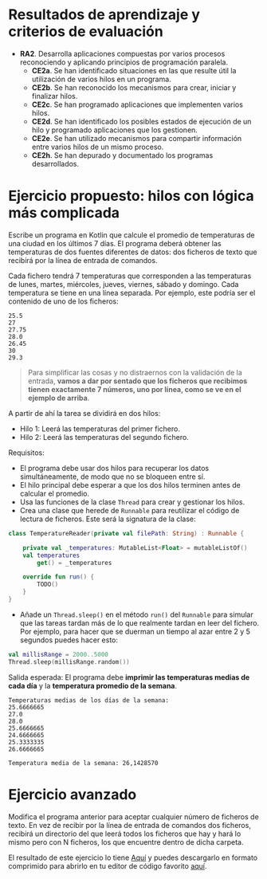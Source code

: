 # Resultados de aprendizaje y criterios de evaluación

- **RA2**. Desarrolla aplicaciones compuestas por varios procesos reconociendo y aplicando principios de programación paralela.
  - **CE2a**. Se han identificado situaciones en las que resulte útil la utilización de varios hilos en un programa.
  - **CE2b**. Se han reconocido los mecanismos para crear, iniciar y finalizar hilos.
  - **CE2c**. Se han programado aplicaciones que implementen varios hilos.
  - **CE2d**. Se han identificado los posibles estados de ejecución de un hilo y programado aplicaciones que los gestionen.
  - **CE2e**. Se han utilizado mecanismos para compartir información entre varios hilos de un mismo proceso.
  - **CE2h**. Se han depurado y documentado los programas desarrollados.

# Ejercicio propuesto: hilos con lógica más complicada

Escribe un programa en Kotlin que calcule el promedio de temperaturas de una ciudad en los últimos 7 días. El programa deberá obtener las temperaturas de dos fuentes diferentes de datos: dos ficheros de texto que recibirá por la línea de entrada de comandos.

Cada fichero tendrá 7 temperaturas que corresponden a las temperaturas de lunes, martes, miércoles, jueves, viernes, sábado y domingo. Cada temperatura se tiene en una línea separada. Por ejemplo, este podría ser el contenido de uno de los ficheros:

```text
25.5
27
27.75
28.0
26.45
30
29.3
```

> Para simplificar las cosas y no distraernos con la validación de la entrada, **vamos a dar por sentado que los ficheros que recibimos tienen exactamente 7 números, uno por línea, como se ve en el ejemplo de arriba**.

A partir de ahí la tarea se dividirá en dos hilos:

- Hilo 1: Leerá las temperaturas del primer fichero.
- Hilo 2: Leerá las temperaturas del segundo fichero.

Requisitos:

- El programa debe usar dos hilos para recuperar los datos simultáneamente, de modo que no se bloqueen entre sí.
- El hilo principal debe esperar a que los dos hilos terminen antes de calcular el promedio.
- Usa las funciones de la clase `Thread` para crear y gestionar los hilos.
- Crea una clase que herede de `Runnable` para reutilizar el código de lectura de ficheros. Este será la signatura de la clase:

```kotlin
class TemperatureReader(private val filePath: String) : Runnable {

    private val _temperatures: MutableList<Float> = mutableListOf()
    val temperatures
        get() = _temperatures

    override fun run() {
        TODO()
    }
}
```

- Añade un `Thread.sleep()` en el método `run()` del `Runnable` para simular que las tareas tardan más de lo que realmente tardan en leer del fichero. Por ejemplo, para hacer que se duerman un tiempo al azar entre 2 y 5 segundos puedes hacer esto:

```kotlin
val millisRange = 2000..5000
Thread.sleep(millisRange.random())
```

Salida esperada: El programa debe **imprimir las temperaturas medias de cada día** y la **temperatura promedio de la semana**.

```shell
Temperaturas medias de los días de la semana:
25.6666665
27.0
28.0
25.6666665
24.6666665
25.3333335
26.6666665

Temperatura media de la semana: 26,1428570
```

# Ejercicio avanzado

Modifica el programa anterior para aceptar cualquier número de ficheros de texto. En vez de recibir por la línea de entrada de comandos dos ficheros, recibirá un directorio del que leerá todos los ficheros que hay y hará lo mismo pero con N ficheros, los que encuentre dentro de dicha carpeta.

El resultado de este ejercicio lo tiene [Aquí](./workout/temperatures/) y puedes descargarlo en formato comprimido para abrirlo en tu editor de código favorito [aquí](./workout/temperatures.zip).
